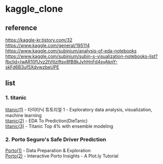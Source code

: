 # kaggle_clone   
## reference
https://kaggle-kr.tistory.com/32   
https://www.kaggle.com/general/195114  
https://www.kaggle.com/subinium/analysis-of-eda-notebooks   
https://www.kaggle.com/subinium/subin-s-visualization-notebooks-list?fbclid=IwAR10fUvz2tVtlziftsv8fB8kJvhHnFd4syAknY-skFd6B3uf5XdvwzbeUPE   
   
## list
### 1. titanic
[titanic(1)](https://kaggle-kr.tistory.com/17?category=868316) - 타이타닉 튜토리얼 1 - Exploratory data analysis, visualization, machine learning  
[titanic(2)](https://www.kaggle.com/ash316/eda-to-prediction-dietanic) - EDA To Prediction(DieTanic)  
[titanic(3)](https://www.kaggle.com/yassineghouzam/titanic-top-4-with-ensemble-modeling#Titanic-Top-4%-with-ensemble-modeling) - Titanic Top 4% with ensemble modeling  
  
### 2. Porto Seguro's Safe Driver Prediction   
[Porto(1)](https://www.kaggle.com/bertcarremans/data-preparation-exploration#Feature-engineering) - Data Preparation & Exploration  
[Porto(2)](https://www.kaggle.com/arthurtok/interactive-porto-insights-a-plot-ly-tutorial) - Interactive Porto Insights - A Plot.ly Tutorial  
